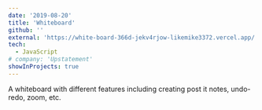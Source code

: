 ```yaml
---
date: '2019-08-20'
title: 'Whiteboard'
github: ''
external: 'https://white-board-366d-jekv4rjow-likemike3372.vercel.app/'
tech:
  - JavaScript
# company: 'Upstatement'
showInProjects: true
---
```


A whiteboard with different features including creating post it notes, undo-redo, zoom, etc.
